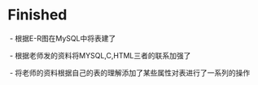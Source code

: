 # Finished
  - 根据E-R图在MySQL中将表建了  
  
  - 根据老师发的资料将MYSQL,C,HTML三者的联系加强了
  
  - 将老师的资料根据自己的表的理解添加了某些属性对表进行了一系列的操作
